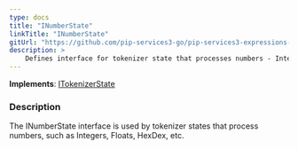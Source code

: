 ```yaml
---
type: docs
title: "INumberState"
linkTitle: "INumberState"
gitUrl: "https://github.com/pip-services3-go/pip-services3-expressions-go"
description: > 
    Defines interface for tokenizer state that processes numbers - Integers, Floats, HexDec.
---
```


**Implements**: [ITokenizerState](../itokenizer_state)

### Description

The INumberState interface is used by tokenizer states that process numbers, such as Integers, Floats, HexDex, etc.
